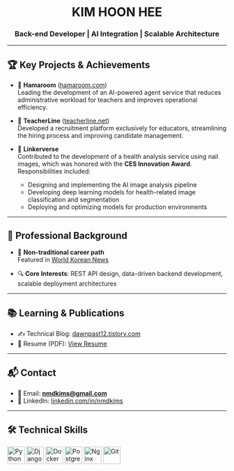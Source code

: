 <h1 align="center">KIM HOON HEE</h1>
<h3 align="center">Back-end Developer | AI Integration | Scalable Architecture</h3>

---

## 🏆 Key Projects & Achievements

- 🚀 **Hamaroom** ([hamaroom.com](https://hamaroom.com))  
  Leading the development of an AI-powered agent service that reduces administrative workload for teachers and improves operational efficiency.

- 🏫 **TeacherLine** ([teacherline.net](https://teacherline.net))  
  Developed a recruitment platform exclusively for educators, streamlining the hiring process and improving candidate management.

- 🧠 **Linkerverse**  
  Contributed to the development of a health analysis service using nail images, which was honored with the **CES Innovation Award**.  
  Responsibilities included:

  - Designing and implementing the AI image analysis pipeline  
  - Developing deep learning models for health-related image classification and segmentation  
  - Deploying and optimizing models for production environments

---

## 💼 Professional Background

- 🧩 **Non-traditional career path**  
  Featured in [World Korean News](https://www.worldkorean.net/news/articleView.html?idxno=34131)

- 🔍 **Core Interests**: REST API design, data-driven backend development, scalable deployment architectures

---

## 📚 Learning & Publications

- ✍️ Technical Blog: [dawnpast12.tistory.com](https://dawnpast12.tistory.com)  
- 📄 Resume (PDF): [View Resume](https://nmdkims.github.io/resume.pdf)

---

## 📬 Contact

- 📧 Email: **nmdkims@gmail.com**  
- 💼 LinkedIn: [linkedin.com/in/nmdkims](https://www.linkedin.com/in/%ED%9B%88%ED%9D%AC-%EA%B9%80/)

---

## 🛠️ Technical Skills

<p align="left">
  <img src="https://cdn.jsdelivr.net/gh/devicons/devicon/icons/python/python-original.svg" alt="Python" width="40" height="40"/>
  <img src="https://cdn.jsdelivr.net/gh/devicons/devicon/icons/django/django-plain.svg" alt="Django" width="40" height="40"/>
  <img src="https://cdn.jsdelivr.net/gh/devicons/devicon/icons/docker/docker-original.svg" alt="Docker" width="40" height="40"/>
  <img src="https://cdn.jsdelivr.net/gh/devicons/devicon/icons/postgresql/postgresql-original.svg" alt="PostgreSQL" width="40" height="40"/>
  <img src="https://cdn.jsdelivr.net/gh/devicons/devicon/icons/nginx/nginx-original.svg" alt="Nginx" width="40" height="40"/>
  <img src="https://cdn.jsdelivr.net/gh/devicons/devicon/icons/git/git-original.svg" alt="Git" width="40" height="40"/>
</p>
